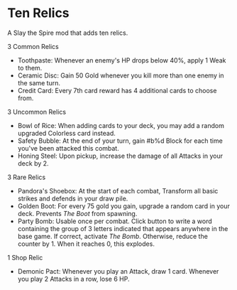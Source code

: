 # Ten Relics

A Slay the Spire mod that adds ten relics.

3 Common Relics
- Toothpaste: Whenever an enemy's HP drops below 40%, apply 1 Weak to them.
- Ceramic Disc: Gain 50 Gold whenever you kill more than one enemy in the same turn.
- Credit Card: Every 7th card reward has 4 additional cards to choose from.

3 Uncommon Relics
- Bowl of Rice: When adding cards to your deck, you may add a random upgraded Colorless card instead.
- Safety Bubble: At the end of your turn, gain #b%d Block for each time you've been attacked this combat.
- Honing Steel: Upon pickup, increase the damage of all Attacks in your deck by 2.

3 Rare Relics
- Pandora's Shoebox: At the start of each combat, Transform all basic strikes and defends in your draw pile.
- Golden Boot: For every 75 gold you gain, upgrade a random card in your deck. Prevents _The Boot_ from spawning.
- Party Bomb: Usable once per combat. Click button to write a word containing the group of 3 letters indicated that appears anywhere in the base game. If correct, activate _The Bomb_. Otherwise, reduce the counter by 1. When it reaches 0, this explodes.

1 Shop Relic
- Demonic Pact: Whenever you play an Attack, draw 1 card. Whenever you play 2 Attacks in a row, lose 6 HP.
